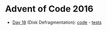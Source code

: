 # Advent of Code 2016

- [Day 18](https://adventofcode.com/2016/day/18) (Disk Defragmentation): [code](day18/Day18.kt) - [tests](../../../test/kotlin/aoc2016/day18/Day18KtTest.kt)

